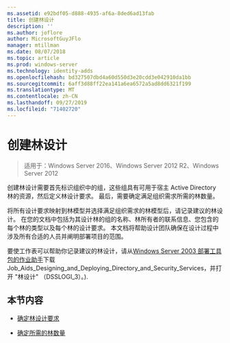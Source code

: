 ```yaml
---
ms.assetid: e92bdf05-d888-4935-af6a-8ded6ad13fab
title: 创建林设计
description: ''
ms.author: joflore
author: MicrosoftGuyJFlo
manager: mtillman
ms.date: 08/07/2018
ms.topic: article
ms.prod: windows-server
ms.technology: identity-adds
ms.openlocfilehash: bd327507dbd4a60d550d3e20cdd3e042910da1bb
ms.sourcegitcommit: 6aff3d88ff22ea141a6ea6572a5ad8dd6321f199
ms.translationtype: MT
ms.contentlocale: zh-CN
ms.lasthandoff: 09/27/2019
ms.locfileid: "71402720"
---
```

# <a name="creating-a-forest-design"></a>创建林设计

>适用于：Windows Server 2016、Windows Server 2012 R2、Windows Server 2012

创建林设计需要首先标识组织中的组，这些组具有可用于宿主 Active Directory 林的资源，然后定义林设计要求。 最后，需要确定满足组织需求所需的林数量。  
  
将所有设计要求映射到林模型并选择满足组织需求的林模型后，请记录建议的林设计。 在您的文档中包括为其设计林的组的名称、林所有者的联系信息、您包含的每个林的类型以及每个林的设计要求。 本文档将帮助设计团队确保在设计过程中涉及所有合适的人员并阐明部署项目的范围。  
  
要使工作表可以帮助你记录建议的林设计，请从[Windows Server 2003 部署工具包的作业助手](https://go.microsoft.com/fwlink/?LinkID=102558)下载 Job_Aids_Designing_and_Deploying_Directory_and_Security_Services，并打开 "林设计" （DSSLOGI_3）。).  
  
## <a name="in-this-section"></a>本节内容  
  
- [确定林设计要求](../../ad-ds/plan/Identifying-Forest-Design-Requirements.md)  
  
- [确定所需的林数量](../../ad-ds/plan/Determining-the-Number-of-Forests-Required.md)  
